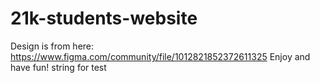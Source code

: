 # 21k-students-website
Design is from here: https://www.figma.com/community/file/1012821852372611325
Enjoy and have fun!
string for test
